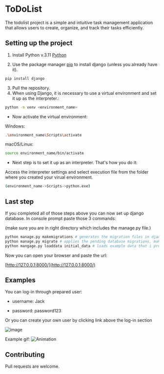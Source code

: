 # ToDoList

The todolist project is a simple and intuitive task management application that allows users to create, organize, and track their tasks efficiently.

## Setting up the project

1. Install Python v.3.11 [Python](https://www.python.org/downloads/)

2. Use the package manager [pip](https://pip.pypa.io/en/stable/) to install django (unless you already have it).

```bash
pip install django
```

3. Pull the repository.
4. When using Django, it is necessary to use a virtual environment and set it up as the interpreter.:
```bash
python -m venv <environment_name>
```
* Now activate the virtual environment:

Windows:
```bash
.\environment_name\Scripts\activate
```
macOS/Linux:

```bash
source environment_name/bin/activate
```
* Next step is to set it up as an interpreter. That's how you do it:

Access the interpreter settings and select execution file from the folder where you created your virual environment.
 ```bash
(environment_name->Scripts->python.exe)
```
## Last step
If you completed all of those steps above you can now set up django database. In console prompt paste those 3 commands:

(make sure you are in right directory which includes the manage.py file.)
 ```bash
python manage.py makemigrations # generates the migration files in django.
python manage.py migrate # applies the pending database migrations, making the necessary changes to synchronize the database schema with the current state of the Django models.
python mangage.py loaddata initial_data # loads example data that i prepared
```

Now you can open your browser and paste the url:

[http://127.0.0.1:8000/](http://127.0.0.1:8000/)
## Examples

You can log-in through prepared user:

* username: Jack

* password: password123

Or you can create your own user by clicking link above the log-in section

![image](https://github.com/SzymonGorkiewicz/todolist-django/assets/92310752/adc2a0fb-4e26-4d19-85aa-bfee136f7fcf)


Example gif:
![Animation](https://github.com/SzymonGorkiewicz/todolist-django/assets/92310752/c46ec8cb-2a53-4601-ac3c-61e4dd562a47)

## Contributing

Pull requests are welcome.

